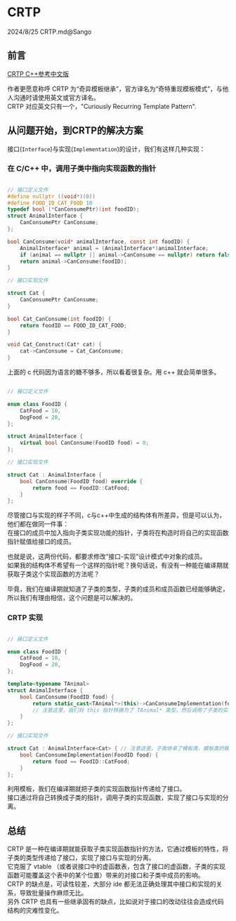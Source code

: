 # CRTP 

2024/8/25 CRTP.md@Sango

## 前言

[CRTP C++参考中文版](https://zh.cppreference.com/w/cpp/language/crtp)

作者更愿意称呼 CRTP 为“奇异模板继承”，官方译名为“奇特重现模板模式”，与他人沟通时请使用英文或官方译名。  
CRTP 对应英文只有一个，"Curiously Recurring Template Pattern".

## 从问题开始，到CRTP的解决方案

接口(`Interface`)与实现(`Implementation`)的设计，我们有这样几种实现：

### 在 C/C++ 中，调用子类中指向实现函数的指针

```c

// 接口定义文件
#define nullptr ((void*)(0))
#define FOOD_ID_CAT_FOOD 10
typedef bool (*CanConsumePtr)(int foodID);
struct AnimalInterface {
	CanConsumePtr CanConsume;
};

bool CanConsume(void* animalInterface, const int foodID) {
	AnimalInterface* animal = (AnimalInterface*)animalInterface;
	if (animal == nullptr || animal->CanConsume == nullptr) return false;
	return animal->CanConsume(foodID);
}

// 接口实现文件

struct Cat {
	CanConsumePtr CanConsume;
}

bool Cat_CanConsume(int foodID) {
	return foodID == FOOD_ID_CAT_FOOD;
}

void Cat_Construct(Cat* cat) {
	cat->CanConsume = Cat_CanConsume;
}

```

上面的 c 代码因为语言的糖不够多，所以看着很复杂。用 c++ 就会简单很多。

```c++

// 接口定义文件

enum class FoodID {
	CatFood = 10,
	DogFood = 20,
};

struct AnimalInterface {
	virtual bool CanConsume(FoodID food) = 0;
};

// 接口实现文件

struct Cat : AnimalInterface {
	bool CanConsume(FoodID food) override {
		return food == FoodID::CatFood;
	}
};

```

尽管接口与实现的样子不同，c与c++中生成的结构体有所差异，但是可以认为，他们都在做同一件事：  
在接口的成员中加入指向子类实现功能的指针，子类将在构造时将自己的实现函数指针赋值给接口的成员。

也就是说，这两份代码，都要求修改“接口-实现”设计模式中对象的成员。  
如果我的结构体不希望有一个这样的指针呢？换句话说，有没有一种能在编译期就获取子类这个实现函数的方法呢？

毕竟，我们在编译期就知道了子类的类型，子类的成员和成员函数已经能够确定，所以我们有理由相信，这个问题是可以解决的。

### CRTP 实现

```c++

// 接口定义文件

enum class FoodID {
	CatFood = 10,
	DogFood = 20,
};

template<typename TAnimal>
struct AnimalInterface {
	bool CanConsume(FoodID food) {
		return static_cast<TAnimal*>(this)->CanConsumeImplementation(food);
		// 注意这里，我们将 this 指针转换为了 TAnimal* 类型，然后调用了子类的实现函数
	}
};

// 接口实现文件

struct Cat : AnimalInterface<Cat> { // 注意这里，子类继承了模板类，模板类的模板参数是子类自己
	bool CanConsumeImplementation(FoodID food) {
		return food == FoodID::CatFood;
	}
};

```

利用模板，我们在编译期就把子类的实现函数指针传递给了接口。  
接口通过将自己转换成子类的指针，调用子类的实现函数，实现了接口与实现的分离。

## 总结

CRTP 是一种在编译期就能获取子类实现函数指针的方法，它通过模板的特性，将子类的类型传递给了接口，实现了接口与实现的分离。  
它克服了 vtable （或者说接口中的虚函数表，包含了接口的虚函数，子类的实现函数可能覆盖这个表中的某个位置）带来的对接口和子类中成员的影响。  
CRTP 的缺点是，可读性较差，大部分 ide 都无法正确处理其中接口和实现的关系，导致批量操作麻烦无比。  
另外 CRTP 也具有一些继承固有的缺点，比如说对于接口的改动往往会造成代码结构的灾难性变化。
